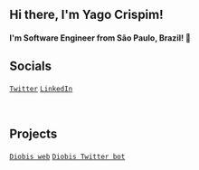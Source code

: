 ## Hi there, I'm Yago Crispim!
#### I'm Software Engineer from São Paulo, Brazil! 👋

## Socials
<a href="https://twitter.com/Souza_R96" target="_blank">```Twitter```</a>
<a href="https://www.linkedin.com/in/yagocrispim/" target="_blank">```LinkedIn```</a>

<br />

## Projects
<a href="https://diobis-web.vercel.app/frontend">```Diobis web```</a>
<a href="https://mobile.twitter.com/tech_diobis">```Diobis Twitter bot```</a>

<!-- ## Stats -->

<!-- ![GitHub stats](https://github-readme-stats.vercel.app/api?username=YagoCrispim&show_icons=true) -->
